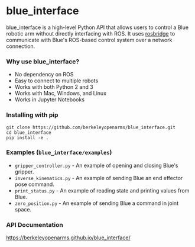 # blue_interface
blue_interface is a high-level Python API that allows users to control a Blue robotic arm without directly interfacing with ROS. It uses [rosbridge](https://github.com/RobotWebTools/rosbridge_suite) to communicate with Blue's ROS-based control system over a network connection.

### Why use blue_interface?
- No dependency on ROS
- Easy to connect to multiple robots
- Works with both Python 2 and 3
- Works with Mac, Windows, and Linux
- Works in Jupyter Notebooks

### Installing with pip
```
git clone https://github.com/berkeleyopenarms/blue_interface.git
cd blue_interface
pip install -e .
```

### Examples (`blue_interface/examples`)
  - `gripper_controller.py` - An example of opening and closing Blue's gripper.
  - `inverse_kinematics.py` - An example of sending Blue an end effector pose command.
  - `print_status.py` - An example of reading state and printing values from Blue.
  - `zero_position.py` - An example of sending Blue a command in joint space.

### API Documentation
https://berkeleyopenarms.github.io/blue_interface/

